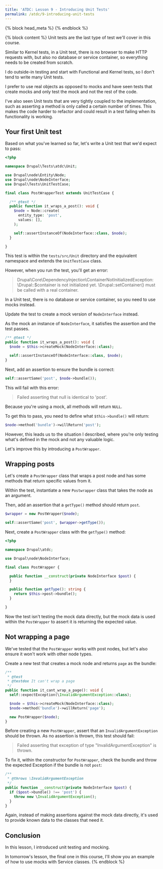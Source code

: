```yaml
---
title: 'ATDC: Lesson 9 - Introducing Unit Tests'
permalink: /atdc/9-introducing-unit-tests
---
```


{% block head_meta %}
<meta name="robots" content="noindex">
{% endblock %}

{% block content %}
Unit tests are the last type of test we'll cover in this course.

Similar to Kernel tests, in a Unit test, there is no browser to make HTTP requests with, but also no database or service container, so everything needs to be created from scratch.

I do outside-in testing and start with Functional and Kernel tests, so I don't tend to write many Unit tests.

I prefer to use real objects as opposed to mocks and have seen tests that create mocks and only test the mock and not the rest of the code.

I've also seen Unit tests that are very tightly coupled to the implementation, such as asserting a method is only called a certain number of times. This makes the code harder to refactor and could result in a test failing when its functionality is working.

## Your first Unit test

Based on what you've learned so far, let's write a Unit test that we'd expect to pass:

```php
<?php

namespace Drupal\Tests\atdc\Unit;

use Drupal\node\Entity\Node;
use Drupal\node\NodeInterface;
use Drupal\Tests\UnitTestCase;

final class PostWrapperTest extends UnitTestCase {

  /** @test */
  public function it_wraps_a_post(): void {
    $node = Node::create(
      entity_type: 'post',
      values: [],
    );

    self::assertInstanceOf(NodeInterface::class, $node);
  }

}
```

This test is within the `tests/src/Unit` directory and the equivalent namespace and extends the `UnitTestCase` class.

However, when you run the test, you'll get an error:

> Drupal\Core\DependencyInjection\ContainerNotInitializedException: \Drupal::$container is not initialized yet. \Drupal::setContainer() must be called with a real container.

In a Unit test, there is no database or service container, so you need to use mocks instead.

Update the test to create a mock version of `NodeInterface` instead.

As the mock an instance of `NodeInterface`, it satisfies the assertion and the test passes.

```php
/** @test */
public function it_wraps_a_post(): void {
  $node = $this->createMock(NodeInterface::class);

  self::assertInstanceOf(NodeInterface::class, $node);
}
```

Next, add an assertion to ensure the bundle is correct:

```php
self::assertSame('post', $node->bundle());
```

This will fail with this error:

> Failed asserting that null is identical to 'post'.

Because you're using a mock, all methods will return `NULL`.

To get this to pass, you need to define what `$this->bundle()` will return:

```php
$node->method('bundle')->willReturn('post');
```

However, this leads us to the situation I described, where you're only testing what's defined in the mock and not any valuable logic.

Let's improve this by introducing a `PostWrapper`.

## Wrapping posts

Let's create a `PostWrapper` class that wraps a post node and has some methods that return specific values from it.

Within the test, instantiate a new `Postwrapper` class that takes the node as an argument.

Then, add an assertion that a `getType()` method should return `post`.

```php
$wrapper = new PostWrapper($node);

self::assertSame('post', $wrapper->getType());
```

Next, create a `PostWrapper` class with the `getType()` method:

```php
<?php

namespace Drupal\atdc;

use Drupal\node\NodeInterface;

final class PostWrapper {

  public function __construct(private NodeInterface $post) {
  }

  public function getType(): string {
    return $this->post->bundle();
  }

}
```

Now the test isn't testing the mock data directly, but the mock data is used within the `PostWrapper` to assert it is returning the expected value.

## Not wrapping a page

We've tested that the `PostWrapper` works with post nodes, but let's also ensure it won't work with other node types.

Create a new test that creates a mock node and returns `page` as the bundle:

```php
/**
 * @test
 * @testdox It can't wrap a page
 */
public function it_cant_wrap_a_page(): void {
  self::expectException(\InvalidArgumentException::class);

  $node = $this->createMock(NodeInterface::class);
  $node->method('bundle')->willReturn('page');

  new PostWrapper($node);
}
```

Before creating a new `PostWrapper`, assert that an `InvalidArgumentException` should be thrown. As no assertion is thrown, this test should fail:

> Failed asserting that exception of type "InvalidArgumentException" is thrown.

To fix it, within the constructor for `PostWrapper`, check the bundle and throw the expected Exception if the bundle is not `post`:

```php
/**
 * @throws \InvalidArgumentException
 */
public function __construct(private NodeInterface $post) {
  if ($post->bundle() !== 'post') {
    throw new \InvalidArgumentException();
  }
}
```

Again, instead of making assertions against the mock data directly, it's used to provide known data to the classes that need it.

## Conclusion

In this lesson, I introduced unit testing and mocking.

In tomorrow's lesson, the final one in this course, I'll show you an example of how to use mocks with Service classes.
{% endblock %}
